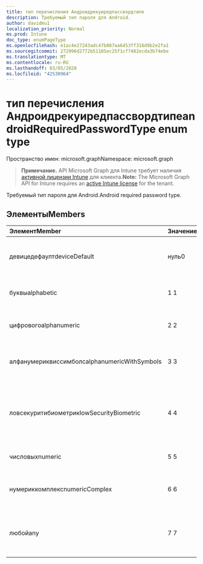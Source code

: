 ```yaml
---
title: тип перечисления Андроидрекуиредпассвордтипе
description: Требуемый тип пароля для Android.
author: davidmu1
localization_priority: Normal
ms.prod: Intune
doc_type: enumPageType
ms.openlocfilehash: e1ac4e27243adc47b087aa6453ff316d9b2e2fa1
ms.sourcegitcommit: 272996d2772b51105ec25f1cf7482ecda3b74ebe
ms.translationtype: MT
ms.contentlocale: ru-RU
ms.lasthandoff: 03/05/2020
ms.locfileid: "42530964"
---
```

# <a name="androidrequiredpasswordtype-enum-type"></a><span data-ttu-id="8ab1a-103">тип перечисления Андроидрекуиредпассвордтипе</span><span class="sxs-lookup"><span data-stu-id="8ab1a-103">androidRequiredPasswordType enum type</span></span>

<span data-ttu-id="8ab1a-104">Пространство имен: microsoft.graph</span><span class="sxs-lookup"><span data-stu-id="8ab1a-104">Namespace: microsoft.graph</span></span>

> <span data-ttu-id="8ab1a-105">**Примечание.** API Microsoft Graph для Intune требует наличия [активной лицензии Intune](https://go.microsoft.com/fwlink/?linkid=839381) для клиента.</span><span class="sxs-lookup"><span data-stu-id="8ab1a-105">**Note:** The Microsoft Graph API for Intune requires an [active Intune license](https://go.microsoft.com/fwlink/?linkid=839381) for the tenant.</span></span>

<span data-ttu-id="8ab1a-106">Требуемый тип пароля для Android.</span><span class="sxs-lookup"><span data-stu-id="8ab1a-106">Android required password type.</span></span>

## <a name="members"></a><span data-ttu-id="8ab1a-107">Элементы</span><span class="sxs-lookup"><span data-stu-id="8ab1a-107">Members</span></span>
|<span data-ttu-id="8ab1a-108">Элемент</span><span class="sxs-lookup"><span data-stu-id="8ab1a-108">Member</span></span>|<span data-ttu-id="8ab1a-109">Значение</span><span class="sxs-lookup"><span data-stu-id="8ab1a-109">Value</span></span>|<span data-ttu-id="8ab1a-110">Описание</span><span class="sxs-lookup"><span data-stu-id="8ab1a-110">Description</span></span>|
|:---|:---|:---|
|<span data-ttu-id="8ab1a-111">девицедефаулт</span><span class="sxs-lookup"><span data-stu-id="8ab1a-111">deviceDefault</span></span>|<span data-ttu-id="8ab1a-112">нуль</span><span class="sxs-lookup"><span data-stu-id="8ab1a-112">0</span></span>|<span data-ttu-id="8ab1a-113">Значение по умолчанию для устройства, без намерения.</span><span class="sxs-lookup"><span data-stu-id="8ab1a-113">Device default value, no intent.</span></span>|
|<span data-ttu-id="8ab1a-114">буквы</span><span class="sxs-lookup"><span data-stu-id="8ab1a-114">alphabetic</span></span>|<span data-ttu-id="8ab1a-115">1 </span><span class="sxs-lookup"><span data-stu-id="8ab1a-115">1</span></span>|<span data-ttu-id="8ab1a-116">Необходим алфавитный пароль.</span><span class="sxs-lookup"><span data-stu-id="8ab1a-116">Alphabetic password required.</span></span>|
|<span data-ttu-id="8ab1a-117">цифрового</span><span class="sxs-lookup"><span data-stu-id="8ab1a-117">alphanumeric</span></span>|<span data-ttu-id="8ab1a-118">2 </span><span class="sxs-lookup"><span data-stu-id="8ab1a-118">2</span></span>|<span data-ttu-id="8ab1a-119">Необходимо указать буквенно-цифровой пароль.</span><span class="sxs-lookup"><span data-stu-id="8ab1a-119">Alphanumeric password required.</span></span>|
|<span data-ttu-id="8ab1a-120">алфанумериквиссимболс</span><span class="sxs-lookup"><span data-stu-id="8ab1a-120">alphanumericWithSymbols</span></span>|<span data-ttu-id="8ab1a-121">3 </span><span class="sxs-lookup"><span data-stu-id="8ab1a-121">3</span></span>|<span data-ttu-id="8ab1a-122">Требуются буквенно-цифровые символы с паролем.</span><span class="sxs-lookup"><span data-stu-id="8ab1a-122">Alphanumeric with symbols password required.</span></span>|
|<span data-ttu-id="8ab1a-123">ловсекуритибиометрик</span><span class="sxs-lookup"><span data-stu-id="8ab1a-123">lowSecurityBiometric</span></span>|<span data-ttu-id="8ab1a-124">4 </span><span class="sxs-lookup"><span data-stu-id="8ab1a-124">4</span></span>|<span data-ttu-id="8ab1a-125">Необходим пароль на основе биометрического уровня безопасности.</span><span class="sxs-lookup"><span data-stu-id="8ab1a-125">Low security biometrics based password required.</span></span>|
|<span data-ttu-id="8ab1a-126">числовых</span><span class="sxs-lookup"><span data-stu-id="8ab1a-126">numeric</span></span>|<span data-ttu-id="8ab1a-127">5 </span><span class="sxs-lookup"><span data-stu-id="8ab1a-127">5</span></span>|<span data-ttu-id="8ab1a-128">Необходим числовой пароль.</span><span class="sxs-lookup"><span data-stu-id="8ab1a-128">Numeric password required.</span></span>|
|<span data-ttu-id="8ab1a-129">нумериккомплекс</span><span class="sxs-lookup"><span data-stu-id="8ab1a-129">numericComplex</span></span>|<span data-ttu-id="8ab1a-130">6 </span><span class="sxs-lookup"><span data-stu-id="8ab1a-130">6</span></span>|<span data-ttu-id="8ab1a-131">Необходим числовой сложный пароль.</span><span class="sxs-lookup"><span data-stu-id="8ab1a-131">Numeric complex password required.</span></span>|
|<span data-ttu-id="8ab1a-132">любой</span><span class="sxs-lookup"><span data-stu-id="8ab1a-132">any</span></span>|<span data-ttu-id="8ab1a-133">7 </span><span class="sxs-lookup"><span data-stu-id="8ab1a-133">7</span></span>|<span data-ttu-id="8ab1a-134">Необходим пароль или шаблон, а любой из них приемлем.</span><span class="sxs-lookup"><span data-stu-id="8ab1a-134">A password or pattern is required, and any is acceptable.</span></span>|




